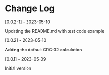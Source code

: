 # Change Log

[0.0.2-1] - 2023-05-10

Updating the README.md with test code example

[0.0.2] - 2023-05-10

Adding the default CRC-32 calculation

[0.0.1] - 2023-05-09

Initial version
